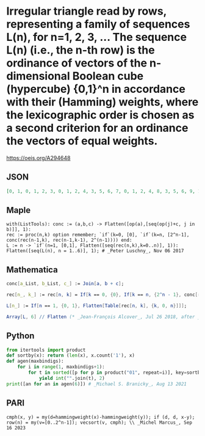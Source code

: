 # Irregular triangle read by rows, representing a family of sequences L\(n\), for n\=1, 2, 3, \.\.\. The sequence L\(n\) \(i\.e\., the n\-th row\) is the ordinance of vectors of the n\-dimensional Boolean cube \(hypercube\) \{0,1\}^n in accordance with their \(Hamming\) weights, where the lexicographic order is chosen as a second criterion for an ordinance the vectors of equal weights\.
https://oeis.org/A294648
## JSON
```JSON
[0, 1, 0, 1, 2, 3, 0, 1, 2, 4, 3, 5, 6, 7, 0, 1, 2, 4, 8, 3, 5, 6, 9, 10, 12, 7, 11, 13, 14, 15, 0, 1, 2, 4, 8, 16, 3, 5, 6, 9, 10, 12, 17, 18, 20, 24, 7, 11, 13, 14, 19, 21, 22, 25, 26, 28, 15, 23, 27, 29, 30, 31, 0, 1, 2, 4, 8, 16, 32, 3, 5, 6, 9, 10, 12, 17, 18, 20, 24, 33, 34, 36, 40, 48, 7, 11, 13, 14, 19, 21]
```
## Maple
```Maple
with(ListTools): conc := (a,b,c) -> Flatten([op(a),[seq(op(j)+c, j in b)]], 1):
rec := proc(n,k) option remember; `if`(k=0, [0], `if`(k=n, [2^n-1], conc(rec(n-1,k), rec(n-1,k-1), 2^(n-1)))) end:
L := n -> `if`(n=1, [0,1], Flatten([seq(rec(n,k),k=0..n)], 1)):
Flatten([seq(L(n), n = 1..6)], 1); # _Peter Luschny_, Nov 06 2017
```
## Mathematica
```Mathematica
conc[a_List, b_List, c_] := Join[a, b + c];
```
```Mathematica
rec[n_, k_] := rec[n, k] = If[k == 0, {0}, If[k == n, {2^n - 1}, conc[rec[n - 1, k], rec[n - 1, k - 1], 2^(n - 1)]]];
```
```Mathematica
L[n_] := If[n == 1, {0, 1}, Flatten[Table[rec[n, k], {k, 0, n}]]];
```
```Mathematica
Array[L, 6] // Flatten (* _Jean-François Alcover_, Jul 26 2018, after _Peter Luschny_ *)
```
## Python
```Python
from itertools import product
def sortby(x): return (len(x), x.count('1'), x)
def agen(maxbindigs):
    for i in range(1, maxbindigs+1):
        for t in sorted([p for p in product("01", repeat=i)], key=sortby):
            yield int("".join(t), 2)
print([an for an in agen(6)]) # _Michael S. Branicky_, Aug 13 2021
```
## PARI
```PARI
cmph(x, y) = my(d=hammingweight(x)-hammingweight(y)); if (d, d, x-y);
row(n) = my(v=[0..2^n-1]); vecsort(v, cmph); \\ _Michel Marcus_, Sep 16 2023
```
